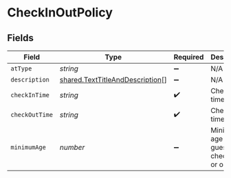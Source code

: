 # CheckInOutPolicy


## Fields

| Field                                                                                     | Type                                                                                      | Required                                                                                  | Description                                                                               | Example                                                                                   |
| ----------------------------------------------------------------------------------------- | ----------------------------------------------------------------------------------------- | ----------------------------------------------------------------------------------------- | ----------------------------------------------------------------------------------------- | ----------------------------------------------------------------------------------------- |
| `atType`                                                                                  | *string*                                                                                  | :heavy_minus_sign:                                                                        | N/A                                                                                       | CheckInOutPolicy                                                                          |
| `description`                                                                             | [shared.TextTitleAndDescription](../../../sdk/models/shared/texttitleanddescription.md)[] | :heavy_minus_sign:                                                                        | N/A                                                                                       |                                                                                           |
| `checkInTime`                                                                             | *string*                                                                                  | :heavy_check_mark:                                                                        | Check-in time                                                                             |                                                                                           |
| `checkOutTime`                                                                            | *string*                                                                                  | :heavy_check_mark:                                                                        | Check-out time                                                                            |                                                                                           |
| `minimumAge`                                                                              | *number*                                                                                  | :heavy_minus_sign:                                                                        | Minimum age of guest checking in or out                                                   |                                                                                           |